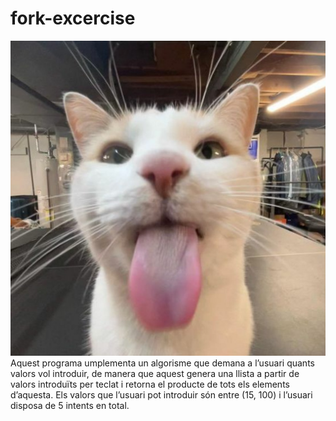 # fork-excercise
![cat](cat.jpg)
Aquest programa umplementa un algorisme que demana a l’usuari quants valors vol introduir, de manera que aquest genera una llista a partir de valors introduïts per teclat i retorna el producte de tots els elements d’aquesta. Els valors que l’usuari pot introduir són entre (15, 100) i l’usuari disposa de 5 intents en total.

